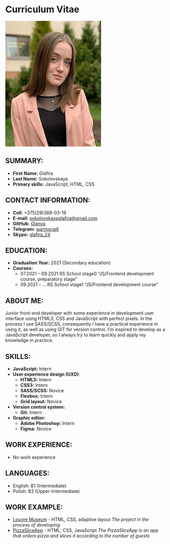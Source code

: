 # Curriculum Vitae
![My photo](assets/avatar.jpg)
## SUMMARY:
+ **First Name:** Glafira 
+ **Last Name:** Sokolovskaya 
+ **Primary skills:** JavaScript, HTML, CSS 
## CONTACT INFORMATION:
+ **Cell:** +375(29)368-03-19
+ **E-mail:** sokolovskayaglafira@gmail.com
+ **GitHub:** [Glanya](https://github.com/Glanya)
+ **Telegram:** [warmsnaill](http://t.me/warmsnaill)
+ **Skype:** [glafira_24](https://join.skype.com/invite/ky2yrLmR04Bf)
## EDUCATION:
+ **Graduation Year:** 2021 (Secondary education) 
+ **Courses:** 
    + 07.2021 – 09.2021 RS School stage0 “JS/Frontend development course, preparatory stage” 
    + 09.2021 – … RS School stage1 “JS/Frontend development course” 

## ABOUT ME:
Junior front-end developer with some experience in development user interface using HTML5, CSS and JavaScript with perfect pixels. In the process I use SASS/SCSS, consequently I have a practical experience in using it, as well as using GIT for version control. I’m inspired to develop as a JavaScript developer, so I always try to learn quickly and apply my knowledge in practice.
## SKILLS:
+ **JavaScript:** Intern
+ **User experience design (UXD)**: 
    + **HTML5:** Intern
    + **CSS3:** Intern
    + **SASS/SCSS:** Novice
    + **Flexbox:** Intern
    + **Grid layout:** Novice
+ **Version control system:** 
    + **Git:** Intern
+ **Graphic editor:**
    + **Adobe Photoshop:** Intern
    + **Figma:** Novice
## WORK EXPERIENCE:
+ No work experience
## LANGUAGES:
+ English: B1 (Intermediate) 
+ Polish: B2 (Upper-Intermediate) 
## WORK EXAMPLE:
+ [Louvre Museum](https://rolling-scopes-school.github.io/glanya-JSFEPRESCHOOL/museum/) - HTML, CSS, adaptive layout 
_The project in the process of developing_
+ [PizzaSliceApp](https://4swsqh.csb.app) - HTML, CSS, JavaScript
_The PizzaSliceApp is an app that orders pizza and slices it according to the number of guests_
